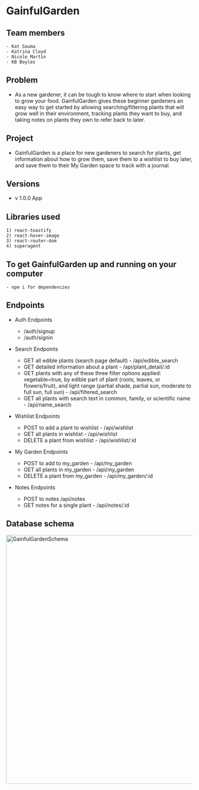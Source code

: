 # GainfulGarden

## Team members

    - Kat Sauma
    - Katrina Cloyd
    - Nicole Martin
    - KB Boyles

## Problem

   - As a new gardener, it can be tough to know where to start when looking to grow your food. GainfulGarden gives these beginner gardeners an easy way to get started by allowing searching/filtering plants that will grow well in their environment, tracking plants they want to buy, and taking notes on plants they own to refer back to later.

## Project

   - GainfulGarden is a place for new gardeners to search for plants, get information about how to grow them, save them to a wishlist to buy later, and save them to their My Garden space to track with a journal.

## Versions

   - v 1.0.0 App

## Libraries used

    1) react-toastify
    2) react-hover-image
    3) react-router-dom
    4) superagent

## To get GainfulGarden up and running on your computer

    - npm i for dependencies

## Endpoints

- Auth Endpoints
  - /auth/signup
  - /auth/signin
- Search Endpoints

  - GET all edible plants (search page default) - /api/edible_search
  - GET detailed information about a plant - /api/plant_detail/:id
  - GET plants with any of these three filter options applied: vegetable=true, by edible part of plant (roots, leaves, or flowers/fruit), and light range (partial shade, partial sun, moderate to full sun, full sun) - /api/filtered_search
  - GET all plants with search text in common, family, or scientific name - /api/name_search

- Wishlist Endpoints

  - POST to add a plant to wishlist - /api/wishlist
  - GET all plants in wishlist - /api/wishlist
  - DELETE a plant from wishlist - /api/wishlist/:id

- My Garden Endpoints

  - POST to add to my_garden - /api/my_garden
  - GET all plants in my_garden - /api/my_garden
  - DELETE a plant from my_garden - /api/my_garden/:id

- Notes Endpoints
  - POST to notes /api/notes
  - GET notes for a single plant - /api/notes/:id

## Database schema

<img width="671" alt="GainfulGardenSchema" src="https://user-images.githubusercontent.com/71411431/110901272-ec996000-82b8-11eb-8925-faf5691d4a62.png">
